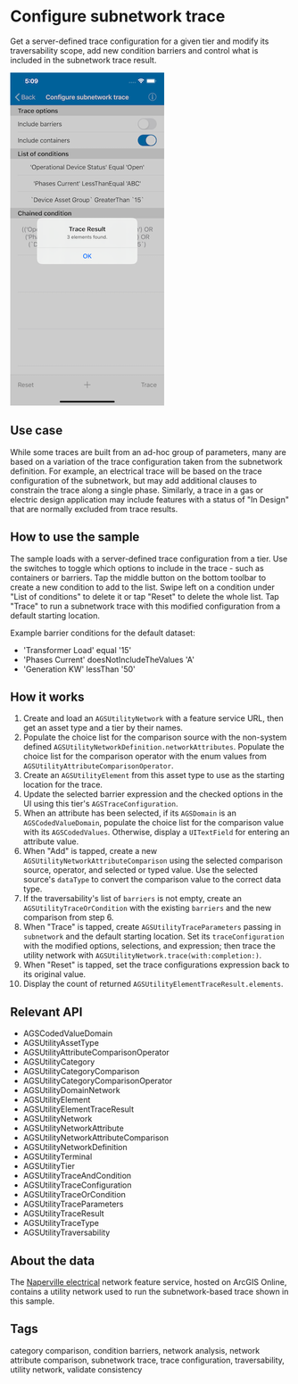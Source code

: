 # Configure subnetwork trace

Get a server-defined trace configuration for a given tier and modify its traversability scope, add new condition barriers and control what is included in the subnetwork trace result.

![Configure subnetwork trace screenshot](configure-subnetwork-trace.png)

## Use case

While some traces are built from an ad-hoc group of parameters, many are based on a variation of the trace configuration taken from the subnetwork definition. For example, an electrical trace will be based on the trace configuration of the subnetwork, but may add additional clauses to constrain the trace along a single phase. Similarly, a trace in a gas or electric design application may include features with a status of "In Design" that are normally excluded from trace results.

## How to use the sample

The sample loads with a server-defined trace configuration from a tier. Use the switches to toggle which options to include in the trace - such as containers or barriers. Tap the middle button on the bottom toolbar to create a new condition to add to the list. Swipe left on a condition under "List of conditions" to delete it or tap "Reset" to delete the whole list. Tap "Trace" to run a subnetwork trace with this modified configuration from a default starting location.

Example barrier conditions for the default dataset:

* 'Transformer Load' equal '15'
* 'Phases Current' doesNotIncludeTheValues 'A'
* 'Generation KW' lessThan '50'

## How it works

1. Create and load an `AGSUtilityNetwork` with a feature service URL, then get an asset type and a tier by their names.
2. Populate the choice list for the comparison source with the non-system defined `AGSUtilityNetworkDefinition.networkAttributes`. Populate the choice list for the comparison operator with the enum values from `AGSUtilityAttributeComparisonOperator`.
3. Create an `AGSUtilityElement` from this asset type to use as the starting location for the trace.
4. Update the selected barrier expression and the checked options in the UI using this tier's `AGSTraceConfiguration`.
5. When an attribute has been selected, if its `AGSDomain` is an `AGSCodedValueDomain`, populate the choice list for the comparison value with its `AGSCodedValues`. Otherwise, display a `UITextField` for entering an attribute value.
6. When "Add" is tapped, create a new `AGSUtilityNetworkAttributeComparison` using the selected comparison source, operator, and selected or typed value. Use the selected source's `dataType` to convert the comparison value to the correct data type.
7. If the traversability's list of `barriers` is not empty, create an `AGSUtilityTraceOrCondition` with the existing `barriers` and the new comparison from step 6.
8. When "Trace" is tapped, create `AGSUtilityTraceParameters` passing in `subnetwork` and the default starting location. Set its `traceConfiguration` with the modified options, selections, and expression; then trace the utility network with `AGSUtilityNetwork.trace(with:completion:)`.
9. When "Reset" is tapped, set the trace configurations expression back to its original value.
10. Display the count of returned `AGSUtilityElementTraceResult.elements`.

## Relevant API

* AGSCodedValueDomain
* AGSUtilityAssetType
* AGSUtilityAttributeComparisonOperator
* AGSUtilityCategory
* AGSUtilityCategoryComparison
* AGSUtilityCategoryComparisonOperator
* AGSUtilityDomainNetwork
* AGSUtilityElement
* AGSUtilityElementTraceResult
* AGSUtilityNetwork
* AGSUtilityNetworkAttribute
* AGSUtilityNetworkAttributeComparison
* AGSUtilityNetworkDefinition
* AGSUtilityTerminal
* AGSUtilityTier
* AGSUtilityTraceAndCondition
* AGSUtilityTraceConfiguration
* AGSUtilityTraceOrCondition
* AGSUtilityTraceParameters
* AGSUtilityTraceResult
* AGSUtilityTraceType
* AGSUtilityTraversability

## About the data

The [Naperville electrical](https://sampleserver7.arcgisonline.com/arcgis/rest/services/UtilityNetwork/NapervilleElectric/FeatureServer) network feature service, hosted on ArcGIS Online, contains a utility network used to run the subnetwork-based trace shown in this sample.

## Tags

category comparison, condition barriers, network analysis, network attribute comparison, subnetwork trace, trace configuration, traversability, utility network, validate consistency
